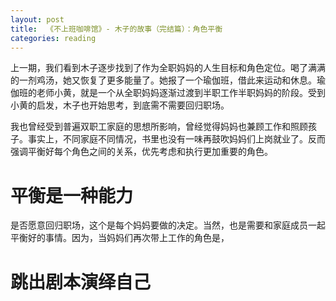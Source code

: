 ```yaml
---
layout: post
title:  《不上班咖啡馆》- 木子的故事（完结篇）：角色平衡
categories: reading
---
```


上一期，我们看到木子逐步找到了作为全职妈妈的人生目标和角色定位。喝了满满的一剂鸡汤，她又恢复了更多能量了。她报了一个瑜伽班，借此来运动和休息。瑜伽班的老师小黄，就是一个从全职妈妈逐渐过渡到半职工作半职妈妈的阶段。受到小黄的启发，木子也开始思考，到底需不需要回归职场。

我也曾经受到普遍双职工家庭的思想所影响，曾经觉得妈妈也兼顾工作和照顾孩子。事实上，不同家庭不同情况，书里也没有一味再鼓吹妈妈们上岗就业了。反而强调平衡好每个角色之间的关系，优先考虑和执行更加重要的角色。

# 平衡是一种能力

是否愿意回归职场，这个是每个妈妈要做的决定。当然，也是需要和家庭成员一起平衡好的事情。因为，当妈妈们再次带上工作的角色是，

# 跳出剧本演绎自己
<!--stackedit_data:
eyJoaXN0b3J5IjpbMTg2MjU0MTc4Niw4ODg3NjU5NzMsOTA2ND
UxODddfQ==
-->